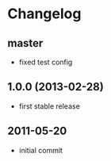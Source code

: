 # Changelog

## master

* fixed test config

## 1.0.0 (2013-02-28)

* first stable release

## 2011-05-20

* initial commit

